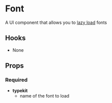 # Font

A UI component that allows you to [lazy load](https://reactjs.org/docs/code-splitting.html) fonts

## Hooks

- None

## Props

### Required

- **typekit**
  - name of the font to load
